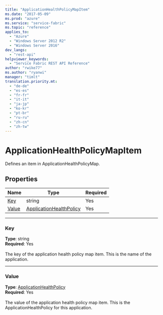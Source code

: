 ```yaml
---
title: "ApplicationHealthPolicyMapItem"
ms.date: "2017-05-09"
ms.prod: "azure"
ms.service: "service-fabric"
ms.topic: "reference"
applies_to: 
  - "Azure"
  - "Windows Server 2012 R2"
  - "Windows Server 2016"
dev_langs: 
  - "rest-api"
helpviewer_keywords: 
  - "Service Fabric REST API Reference"
author: "rwike77"
ms.author: "ryanwi"
manager: "timlt"
translation.priority.mt: 
  - "de-de"
  - "es-es"
  - "fr-fr"
  - "it-it"
  - "ja-jp"
  - "ko-kr"
  - "pt-br"
  - "ru-ru"
  - "zh-cn"
  - "zh-tw"
---
```

# ApplicationHealthPolicyMapItem

Defines an item in ApplicationHealthPolicyMap.


## Properties
| Name | Type | Required |
| --- | --- | --- |
| [Key](#key) | string | Yes |
| [Value](#value) | [ApplicationHealthPolicy](sfclient-v56-model-applicationhealthpolicy.md) | Yes |

____
### Key
__Type__: string <br/>
__Required__: Yes<br/>
<br/>
The key of the application health policy map item. This is the name of the application.

____
### Value
__Type__: [ApplicationHealthPolicy](sfclient-v56-model-applicationhealthpolicy.md) <br/>
__Required__: Yes<br/>
<br/>
The value of the application health policy map item. This is the ApplicationHealthPolicy for this application.

